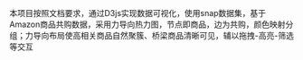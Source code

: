 本项目按照文档要求，通过D3js实现数据可视化，使用snap数据集，基于Amazon商品共购数据，采用力导向热力图，节点即商品，边为共购，颜色映射分组；力导向布局使高相关商品自然聚簇、桥梁商品清晰可见，辅以拖拽-高亮-筛选等交互
